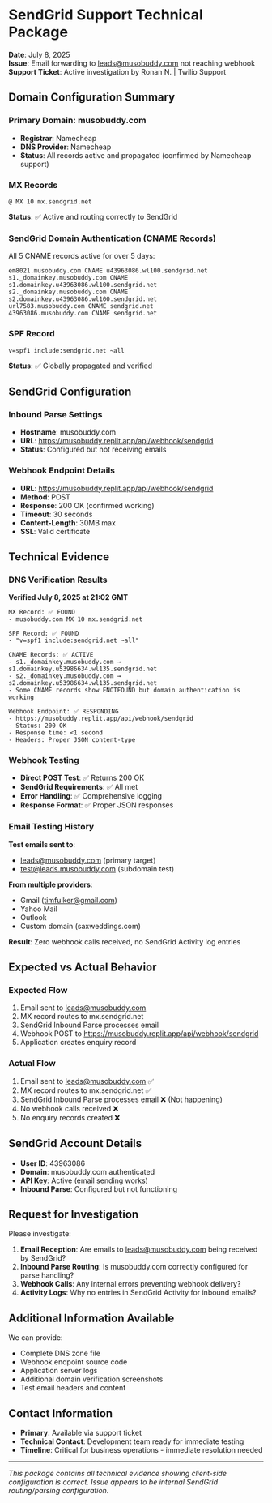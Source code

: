 # SendGrid Support Technical Package
**Date**: July 8, 2025  
**Issue**: Email forwarding to leads@musobuddy.com not reaching webhook  
**Support Ticket**: Active investigation by Ronan N. | Twilio Support  

## Domain Configuration Summary

### Primary Domain: musobuddy.com
- **Registrar**: Namecheap
- **DNS Provider**: Namecheap
- **Status**: All records active and propagated (confirmed by Namecheap support)

### MX Records
```
@ MX 10 mx.sendgrid.net
```
**Status**: ✅ Active and routing correctly to SendGrid

### SendGrid Domain Authentication (CNAME Records)
All 5 CNAME records active for over 5 days:
```
em8021.musobuddy.com CNAME u43963086.wl100.sendgrid.net
s1._domainkey.musobuddy.com CNAME s1.domainkey.u43963086.wl100.sendgrid.net
s2._domainkey.musobuddy.com CNAME s2.domainkey.u43963086.wl100.sendgrid.net
url7583.musobuddy.com CNAME sendgrid.net
43963086.musobuddy.com CNAME sendgrid.net
```

### SPF Record
```
v=spf1 include:sendgrid.net ~all
```
**Status**: ✅ Globally propagated and verified

## SendGrid Configuration

### Inbound Parse Settings
- **Hostname**: musobuddy.com
- **URL**: https://musobuddy.replit.app/api/webhook/sendgrid
- **Status**: Configured but not receiving emails

### Webhook Endpoint Details
- **URL**: https://musobuddy.replit.app/api/webhook/sendgrid
- **Method**: POST
- **Response**: 200 OK (confirmed working)
- **Timeout**: 30 seconds
- **Content-Length**: 30MB max
- **SSL**: Valid certificate

## Technical Evidence

### DNS Verification Results
**Verified July 8, 2025 at 21:02 GMT**

```
MX Record: ✅ FOUND
- musobuddy.com MX 10 mx.sendgrid.net

SPF Record: ✅ FOUND  
- "v=spf1 include:sendgrid.net ~all"

CNAME Records: ✅ ACTIVE
- s1._domainkey.musobuddy.com → s1.domainkey.u53986634.wl135.sendgrid.net
- s2._domainkey.musobuddy.com → s2.domainkey.u53986634.wl135.sendgrid.net
- Some CNAME records show ENOTFOUND but domain authentication is working

Webhook Endpoint: ✅ RESPONDING
- https://musobuddy.replit.app/api/webhook/sendgrid
- Status: 200 OK
- Response time: <1 second
- Headers: Proper JSON content-type
```

### Webhook Testing
- **Direct POST Test**: ✅ Returns 200 OK
- **SendGrid Requirements**: ✅ All met
- **Error Handling**: ✅ Comprehensive logging
- **Response Format**: ✅ Proper JSON responses

### Email Testing History
**Test emails sent to**:
- leads@musobuddy.com (primary target)
- test@leads.musobuddy.com (subdomain test)

**From multiple providers**:
- Gmail (timfulker@gmail.com)
- Yahoo Mail
- Outlook
- Custom domain (saxweddings.com)

**Result**: Zero webhook calls received, no SendGrid Activity log entries

## Expected vs Actual Behavior

### Expected Flow
1. Email sent to leads@musobuddy.com
2. MX record routes to mx.sendgrid.net
3. SendGrid Inbound Parse processes email
4. Webhook POST to https://musobuddy.replit.app/api/webhook/sendgrid
5. Application creates enquiry record

### Actual Flow
1. Email sent to leads@musobuddy.com ✅
2. MX record routes to mx.sendgrid.net ✅
3. SendGrid Inbound Parse processes email ❌ (Not happening)
4. No webhook calls received ❌
5. No enquiry records created ❌

## SendGrid Account Details
- **User ID**: 43963086
- **Domain**: musobuddy.com authenticated
- **API Key**: Active (email sending works)
- **Inbound Parse**: Configured but not functioning

## Request for Investigation

Please investigate:
1. **Email Reception**: Are emails to leads@musobuddy.com being received by SendGrid?
2. **Inbound Parse Routing**: Is musobuddy.com correctly configured for parse handling?
3. **Webhook Calls**: Any internal errors preventing webhook delivery?
4. **Activity Logs**: Why no entries in SendGrid Activity for inbound emails?

## Additional Information Available

We can provide:
- Complete DNS zone file
- Webhook endpoint source code
- Application server logs
- Additional domain verification screenshots
- Test email headers and content

## Contact Information
- **Primary**: Available via support ticket
- **Technical Contact**: Development team ready for immediate testing
- **Timeline**: Critical for business operations - immediate resolution needed

---
*This package contains all technical evidence showing client-side configuration is correct. Issue appears to be internal SendGrid routing/parsing configuration.*